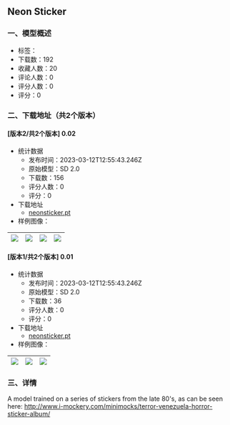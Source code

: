 ## Neon Sticker
### 一、模型概述

- 标签：
- 下载数：192
- 收藏人数：20
- 评论人数：0
- 评分人数：0
- 评分：0

### 二、下载地址（共2个版本）

#### [版本2/共2个版本] 0.02

- 统计数据
  - 发布时间：2023-03-12T12:55:43.246Z
  - 原始模型：SD 2.0
  - 下载数：156
  - 评分人数：0
  - 评分：0
- 下载地址
  - [neonsticker.pt](https://civitai.com/api/download/models/22095)
- 样例图像：

| <img src="https://image.civitai.com/xG1nkqKTMzGDvpLrqFT7WA/14ecde3e-14d1-45c4-b39a-fcb81fc32000/width=450/236728.jpeg" /> | <img src="https://image.civitai.com/xG1nkqKTMzGDvpLrqFT7WA/b79a893a-5958-4899-b5fe-7196c7886400/width=450/236727.jpeg" /> | <img src="https://image.civitai.com/xG1nkqKTMzGDvpLrqFT7WA/fc897e66-5dcf-48f9-ceaa-c265bcbf7500/width=450/236726.jpeg" /> | <img src="https://image.civitai.com/xG1nkqKTMzGDvpLrqFT7WA/719f42a4-a0b1-4cb2-5796-771015da6000/width=450/236725.jpeg" /> |
| ---- | ---- | ---- | ---- |

#### [版本1/共2个版本] 0.01

- 统计数据
  - 发布时间：2023-03-12T12:55:43.246Z
  - 原始模型：SD 2.0
  - 下载数：36
  - 评分人数：0
  - 评分：0
- 下载地址
  - [neonsticker.pt](https://civitai.com/api/download/models/22043)
- 样例图像：

| <img src="https://image.civitai.com/xG1nkqKTMzGDvpLrqFT7WA/0a5fa12c-e735-4557-f75b-cdd13e9f0600/width=450/236732.jpeg" /> | <img src="https://image.civitai.com/xG1nkqKTMzGDvpLrqFT7WA/434de5a5-818f-4883-8258-aebf3b4a7900/width=450/236731.jpeg" /> | <img src="https://image.civitai.com/xG1nkqKTMzGDvpLrqFT7WA/28fb7b9d-35b6-43da-66ea-30dbb13c8d00/width=450/236729.jpeg" /> |
| ---- | ---- | ---- |


### 三、详情
<p>A model trained on a series of stickers from the late 80's, as can be seen here: <a target="_blank" rel="ugc" href="http://www.i-mockery.com/minimocks/terror-venezuela-horror-sticker-album/">http://www.i-mockery.com/minimocks/terror-venezuela-horror-sticker-album/</a></p>